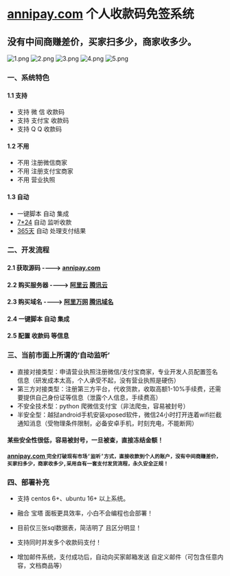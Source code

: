 # [annipay.com](http://www.annipay.com) 个人收款码免签系统

## 没有中间商赚差价，买家扫多少，商家收多少。

![1.png](https://camo.githubusercontent.com/d3518f2bfc1c5dc83f59ba8188a4fdee4553caae/68747470733a2f2f696d672e736869656c64732e696f2f6175722f6c6963656e73652f79616f7572742e737667)
![2.png](https://camo.githubusercontent.com/e973035645f397ca7aad73b3fac931b89655888f/68747470733a2f2f696d672e736869656c64732e696f2f62616467652f417574686f722d45787269636b2d6f72616e67652e737667)
![3.png](https://camo.githubusercontent.com/35f5a77d10c1e43758b8d1f27f596817dd678d14/68747470733a2f2f696d672e736869656c64732e696f2f62616467652f76657273696f6e2d312e312d627269676874677265656e2e737667)
![4.png](https://camo.githubusercontent.com/29adb86f4b09437447743dfddd11fdc1be8da404/68747470733a2f2f696d672e736869656c64732e696f2f6769746875622f73746172732f45787269636b2f787061792e7376673f7374796c653d736f6369616c266c6162656c3d5374617273)
![5.png](https://camo.githubusercontent.com/ad9fbba5827a6401f1d4174ace801016b7c1f1b0/68747470733a2f2f696d672e736869656c64732e696f2f6769746875622f666f726b732f45787269636b2f787061792e7376673f7374796c653d736f6369616c266c6162656c3d466f726b)
### 一、系统特色

#### 1.1  支持

* 支持 微  信 收款码
* 支持 支付宝 收款码
* 支持 Q   Q 收款码

#### 1.2  不用

* 不用 注册微信商家
* 不用 注册支付宝商家
* 不用 营业执照

#### 1.3  自动

* 一键脚本 自动 集成
* [7*24](https://github.com/annipay/annipay)   自动 监听收款
* [365天](https://github.com/annipay/annipay) 自动 处理支付结果

### 二、开发流程

#### 2.1 获取源码 ----> [annipay.com](http://www.annipay.com)

#### 2.2 购买服务器 ----> [阿里云](http://www.aliyun.com) [腾讯云](http://cloud.tencent.com)

#### 2.3 购买域名  ----> [阿里万网](https://wanwang.aliyun.com) [腾讯域名](https://dnspod.cloud.tencent.com/)

#### 2.4 一键脚本 自动 集成

#### 2.5 配置 收款码 等信息


### 三、当前市面上所谓的‘自动监听’

* 直接对接类型：申请营业执照注册微信/支付宝商家，专业开发人员配置签名信息（研发成本太高，个人承受不起，没有营业执照是硬伤）
* 第三方对接类型：注册第三方平台，代收货款，收取高额1-10%手续费，还需要提供自己身份证等信息（泄露个人信息，手续费高）
* 不安全技术型：python 爬微信支付宝（非法爬虫，容易被封号）
* 半安全型：越狱android手机安装xposed软件，微信24小时打开连着wifi拦截通知消息（受物理条件限制，必备安卓手机，时刻充电，不能断网）

#### 某些安全性很低，容易被封号，一旦被查，直接冻结金额！

**[   annipay.com   ](http://www.annipay.com)    `完全打破现有市场‘监听’方式，直接收款到个人的账户，没有中间商赚差价，买家扫多少，商家收多少,采用自有一套支付发货流程，永久安全正规！`**

### 四、部署补充

* 支持 centos 6+、ubuntu 16+ 以上系统。

* 融合 宝塔 面板更具效率，小白不会编程也会部署！

* 目前仅三张sql数据表，简洁明了 且区分明显！

* 支持同时并发多个收款码支付！

* 增加邮件系统，支付成功后，自动向买家邮箱发送 自定义邮件（可包含任意内容，文档商品等）

